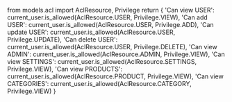 from models.acl import AclResource, Privilege
return {
    'Can view USER': current_user.is_allowed(AclResource.USER, Privilege.VIEW),
    'Can add USER': current_user.is_allowed(AclResource.USER, Privilege.ADD),
    'Can update USER': current_user.is_allowed(AclResource.USER, Privilege.UPDATE),
    'Can delete USER': current_user.is_allowed(AclResource.USER, Privilege.DELETE),
    'Can view ADMIN': current_user.is_allowed(AclResource.ADMIN, Privilege.VIEW),
    'Can view SETTINGS': current_user.is_allowed(AclResource.SETTINGS, Privilege.VIEW),
    'Can view PRODUCTS': current_user.is_allowed(AclResource.PRODUCT, Privilege.VIEW),
    'Can view CATEGORIES': current_user.is_allowed(AclResource.CATEGORY, Privilege.VIEW)
}